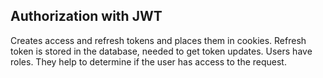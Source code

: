 ## Authorization with JWT
Creates access and refresh tokens and places them in cookies.
Refresh token is stored in the database, needed to get token updates.
Users have roles. They help to determine if the user has access to the request.

